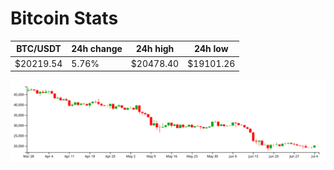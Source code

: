 # Bitcoin Stats

BTC/USDT|24h change|24h high|24h low|
|---|---|---|---|
|$20219.54|5.76%|$20478.40|$19101.26|

<img src="./chart.svg">
